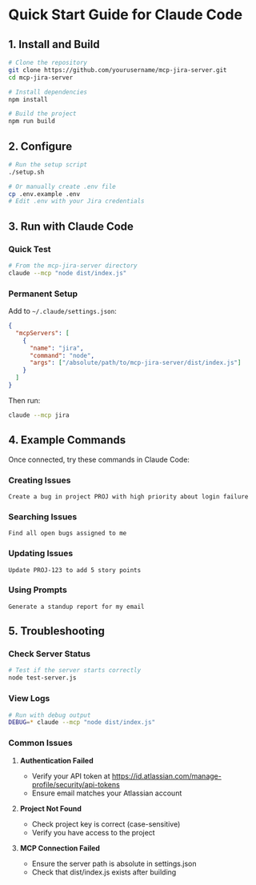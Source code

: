 # Quick Start Guide for Claude Code

## 1. Install and Build

```bash
# Clone the repository
git clone https://github.com/yourusername/mcp-jira-server.git
cd mcp-jira-server

# Install dependencies
npm install

# Build the project
npm run build
```

## 2. Configure

```bash
# Run the setup script
./setup.sh

# Or manually create .env file
cp .env.example .env
# Edit .env with your Jira credentials
```

## 3. Run with Claude Code

### Quick Test
```bash
# From the mcp-jira-server directory
claude --mcp "node dist/index.js"
```

### Permanent Setup

Add to `~/.claude/settings.json`:

```json
{
  "mcpServers": [
    {
      "name": "jira",
      "command": "node",
      "args": ["/absolute/path/to/mcp-jira-server/dist/index.js"]
    }
  ]
}
```

Then run:
```bash
claude --mcp jira
```

## 4. Example Commands

Once connected, try these commands in Claude Code:

### Creating Issues
```
Create a bug in project PROJ with high priority about login failure
```

### Searching Issues
```
Find all open bugs assigned to me
```

### Updating Issues
```
Update PROJ-123 to add 5 story points
```

### Using Prompts
```
Generate a standup report for my email
```

## 5. Troubleshooting

### Check Server Status
```bash
# Test if the server starts correctly
node test-server.js
```

### View Logs
```bash
# Run with debug output
DEBUG=* claude --mcp "node dist/index.js"
```

### Common Issues

1. **Authentication Failed**
   - Verify your API token at https://id.atlassian.com/manage-profile/security/api-tokens
   - Ensure email matches your Atlassian account

2. **Project Not Found**
   - Check project key is correct (case-sensitive)
   - Verify you have access to the project

3. **MCP Connection Failed**
   - Ensure the server path is absolute in settings.json
   - Check that dist/index.js exists after building